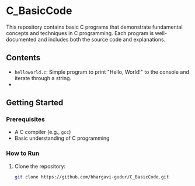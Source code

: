 # C_BasicCode

This repository contains basic C programs that demonstrate fundamental concepts and techniques in C programming. Each program is well-documented and includes both the source code and explanations.

## Contents

- `helloworld.c`: Simple program to print "Hello, World!" to the console and iterate through a string.
- 

## Getting Started

### Prerequisites

- A C compiler (e.g., `gcc`)
- Basic understanding of C programming

### How to Run

1. Clone the repository:
   ```sh
   git clone https://github.com/bhargavi-gudur/C_BasicCode.git
